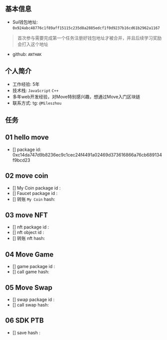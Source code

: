 ## 基本信息
- Sui钱包地址: `0x924abc48776c1f89aff15115c235d8a2885edcf1f0d9237b16cd61b2962a1167`
> 首次参与需要完成第一个任务注册好钱包地址才被合并，并且后续学习奖励会打入这个地址
- github: `ANTHAK`

## 个人简介
- 工作经验: 5年
- 技术栈: `JavaScript` `C++`
- 多年web开发经验，对Move特别感兴趣，想通过Move入门区块链
- 联系方式: tg: `@Mileszhou` 

## 任务

##   01 hello move  
- [] package id: 0xc14da747d9b8236ec9c1cec24f4491a02469d373616866a76cb689134f9bcd23

##   02 move coin
- [] My Coin package id : 
- [] Faucet package id : 
- [] 转账 `My Coin` hash:

##   03 move NFT
- [] nft package id :
- [] nft object id : 
- [] 转账 nft  hash:

##   04 Move Game
- [] game package id :
- [] call game hash:

##   05 Move Swap
- [] swap package id :
- [] call swap hash:

##   06 SDK PTB
- [] save hash :
